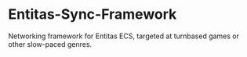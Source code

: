 # Entitas-Sync-Framework
Networking framework for Entitas ECS, targeted at turnbased games or other slow-paced genres.

